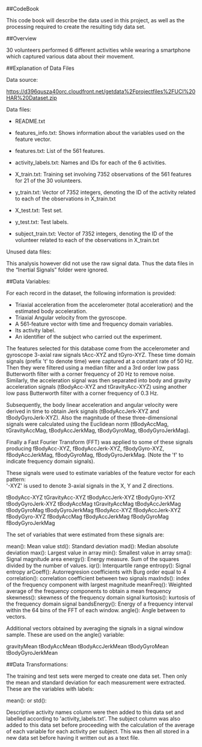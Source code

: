 ##CodeBook

This code book will describe the data used in this project, as well as the processing required to create the resulting tidy data set.


##Overview

30 volunteers performed 6 different activities while wearing a smartphone which captured various data about their movement.

##Explanation of Data Files

Data source:

https://d396qusza40orc.cloudfront.net/getdata%2Fprojectfiles%2FUCI%20HAR%20Dataset.zip


Data files:

- README.txt

- features_info.txt: Shows information about the variables used on the feature vector.

- features.txt: List of the 561 features.

- activity_labels.txt: Names and IDs for each of the 6 activities.

- X_train.txt: Training set involving 7352 observations of the 561 features for  21 of the 30 volunteers.

- y_train.txt: Vector of 7352 integers, denoting the ID of the activity related to each of the observations in X_train.txt

- X_test.txt: Test set.

- y_test.txt: Test labels.

- subject_train.txt: Vector of 7352 integers, denoting the ID of the volunteer related to each of the observations in X_train.txt

Unused data files:

This analysis however did not use the raw signal data. Thus the data files in the “Inertial Signals” folder were ignored.


##Data Variables:

For each record in the dataset, the following information is provided: 
- Triaxial acceleration from the accelerometer (total acceleration) and the estimated body acceleration. 
- Triaxial Angular velocity from the gyroscope. 
- A 561-feature vector with time and frequency domain variables. 
- Its activity label. 
- An identifier of the subject who carried out the experiment.

The features selected for this database come from the accelerometer and gyroscope 3-axial raw signals tAcc-XYZ and tGyro-XYZ. These time domain signals (prefix 't' to denote time) were captured at a constant rate of 50 Hz. Then they were filtered using a median filter and a 3rd order low pass Butterworth filter with a corner frequency of 20 Hz to remove noise. Similarly, the acceleration signal was then separated into body and gravity acceleration signals (tBodyAcc-XYZ and tGravityAcc-XYZ) using another low pass Butterworth filter with a corner frequency of 0.3 Hz. 

Subsequently, the body linear acceleration and angular velocity were derived in time to obtain Jerk signals (tBodyAccJerk-XYZ and tBodyGyroJerk-XYZ). Also the magnitude of these three-dimensional signals were calculated using the Euclidean norm (tBodyAccMag, tGravityAccMag, tBodyAccJerkMag, tBodyGyroMag, tBodyGyroJerkMag). 

Finally a Fast Fourier Transform (FFT) was applied to some of these signals producing fBodyAcc-XYZ, fBodyAccJerk-XYZ, fBodyGyro-XYZ, fBodyAccJerkMag, fBodyGyroMag, fBodyGyroJerkMag. (Note the 'f' to indicate frequency domain signals). 

These signals were used to estimate variables of the feature vector for each pattern:  
'-XYZ' is used to denote 3-axial signals in the X, Y and Z directions.

tBodyAcc-XYZ
tGravityAcc-XYZ
tBodyAccJerk-XYZ
tBodyGyro-XYZ
tBodyGyroJerk-XYZ
tBodyAccMag
tGravityAccMag
tBodyAccJerkMag
tBodyGyroMag
tBodyGyroJerkMag
fBodyAcc-XYZ
fBodyAccJerk-XYZ
fBodyGyro-XYZ
fBodyAccMag
fBodyAccJerkMag
fBodyGyroMag
fBodyGyroJerkMag


The set of variables that were estimated from these signals are: 

mean(): Mean value
std(): Standard deviation
mad(): Median absolute deviation 
max(): Largest value in array
min(): Smallest value in array
sma(): Signal magnitude area
energy(): Energy measure. Sum of the squares divided by the number of values. 
iqr(): Interquartile range 
entropy(): Signal entropy
arCoeff(): Autorregresion coefficients with Burg order equal to 4
correlation(): correlation coefficient between two signals
maxInds(): index of the frequency component with largest magnitude
meanFreq(): Weighted average of the frequency components to obtain a mean frequency
skewness(): skewness of the frequency domain signal 
kurtosis(): kurtosis of the frequency domain signal 
bandsEnergy(): Energy of a frequency interval within the 64 bins of the FFT of each window.
angle(): Angle between to vectors.

Additional vectors obtained by averaging the signals in a signal window sample. These are used on the angle() variable:

gravityMean
tBodyAccMean
tBodyAccJerkMean
tBodyGyroMean
tBodyGyroJerkMean


##Data Transformations:

The training and test sets were merged to create one data set. Then only the mean and standard deviation for each measurement were extracted. These are the variables with labels:

mean(): or
std():

Descriptive activity names column were then added to this data set and labelled according to 'activity_labels.txt'. The subject column was also added to this data set before proceeding with the calculation of the average of each variable for each activity per subject. This was then all stored in a new data set before having it written out as a text file.

